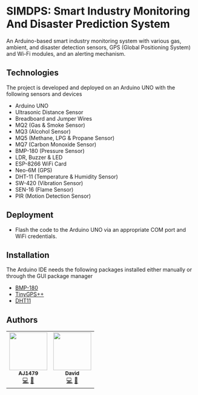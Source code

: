 # SIMDPS: Smart Industry Monitoring And Disaster Prediction System

An Arduino-based smart industry monitoring system with various gas, ambient, and disaster detection sensors, GPS (Global Positioning System) and Wi-Fi modules, and an alerting mechanism.

## Technologies

The project is developed and deployed on an Arduino UNO with the following sensors and devices

- Arduino UNO
- Ultrasonic Distance Sensor
- Breadboard and Jumper Wires
- MQ2 (Gas & Smoke Sensor)
- MQ3 (Alcohol Sensor)
- MQ5 (Methane, LPG & Propane Sensor)
- MQ7 (Carbon Monoxide Sensor)
- BMP-180 (Pressure Sensor)
- LDR, Buzzer & LED
- ESP-8266 WiFi Card
- Neo-6M (GPS)
- DHT-11 (Temperature & Humidity Sensor)
- SW-420 (Vibration Sensor)
- SEN-16 (Flame Sensor)
- PIR (Motion Detection Sensor)

## Deployment

- Flash the code to the Arduino UNO via an appropriate COM port and WiFi credentials.

## Installation

The Arduino IDE needs the following packages installed either manually or through the GUI package manager

- [BMP-180](https://github.com/sparkfun/BMP180_Breakout_Arduino_Library)
- [TinyGPS++](https://github.com/mikalhart/TinyGPSPlus)
- [DHT11](https://playground.arduino.cc/Main/DHTLib/)

## Authors

<table>
  <tr>
    <td align="center"><a href="https://github.com/AJ1479"><img src="https://avatars2.githubusercontent.com/u/67030839?v=4" width="100px;" alt=""/><br /><sub><b>AJ1479</b></sub></a><br /><a href="https://github.com/csivitu/CodeGolf-Backend/commits?author=AJ1479" title="Code">💻</a> <a href="https://github.com/csivitu/CodeGolf-Backend/commits?author=AJ1479" title="Documentation">📖</a></td>
    <td align="center"><a href="https://github.com/theProgrammerDavid"><img src="https://avatars.githubusercontent.com/u/35698009?v=4" width="100px;" alt=""/><br /><sub><b>David</b></sub></a><br /><a href="https://github.com/csivitu/CodeGolf-Backend/commits?author=ashikka" title="Code">💻</a> <a href="https://github.com/csivitu/CodeGolf-Backend/commits?author=ashikka" title="Documentation">📖</a></td>
  </tr>
</table>
